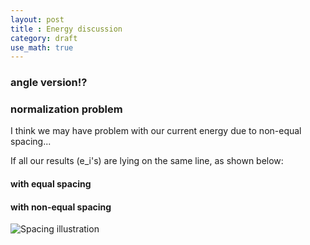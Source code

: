 ```yaml
---
layout: post
title : Energy discussion
category: draft
use_math: true
---
```


### angle version!?

### normalization problem
I think we may have problem with our current energy due to non-equal spacing...

If all our results (e_i's) are lying on the same line, as shown below:

#### with equal spacing

#### with non-equal spacing
![Spacing illustration]("./images/spacing.png")
